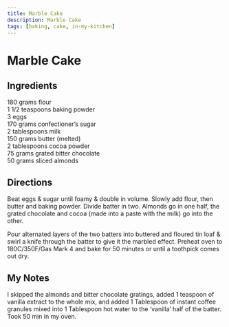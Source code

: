 ```yaml
---
title: Marble Cake
description: Marble Cake
tags: [baking, cake, in-my-kitchen]
---
```


# Marble Cake

## Ingredients
180 grams flour  
1 1/2 teaspoons baking powder  
3 eggs  
170 grams confectioner’s sugar  
2 tablespoons milk  
150 grams butter (melted)  
2 tablespoons cocoa powder  
75 grams grated bitter chocolate  
50 grams sliced almonds

## Directions
Beat eggs & sugar until foamy & double in volume. Slowly add flour, then butter and baking powder. Divide batter in two. Almonds go in one half, the grated chocolate and cocoa (made into a paste with the milk) go into the other.

Pour alternated layers of the two batters into buttered and floured tin loaf & swirl a knife through the batter to give it the marbled effect. Preheat oven to 180C/350F/Gas Mark 4 and bake for 50 minutes or until a toothpick comes out dry.

## My Notes
I skipped the almonds and bitter chocolate gratings, added 1 teaspoon of vanilla extract to the whole mix, and added 1 Tablespoon of instant coffee granules mixed into 1 Tablespoon hot water to the ‘vanilla’ half of the batter. Took 50 min in my oven.
